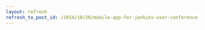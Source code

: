 ```yaml
---
layout: refresh
refresh_to_post_id: /2014/10/20/mobile-app-for-jenkins-user-conference-bay-area
---
```

